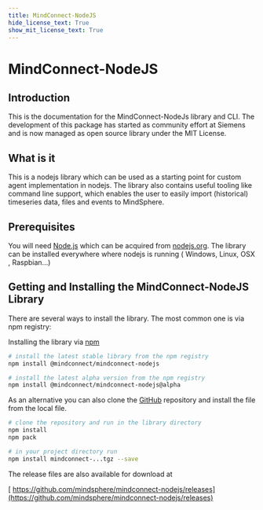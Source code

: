 ```yaml
---
title: MindConnect-NodeJS
hide_license_text: True
show_mit_license_text: True
---
```

# MindConnect-NodeJS 

## Introduction 

This is the documentation for the MindConnect-NodeJs library and CLI. The development of this package has started as community effort at Siemens and is now managed as open source library under the MIT License.

## What is it

This is a nodejs library which can be used as a starting point for custom agent implementation in nodejs. The library also contains useful tooling like command line support, which enables the user to easily import (historical) timeseries data, files and events to MindSphere. 

## Prerequisites

You will need [<i class="fab fa-node"></i> Node.js](https://nodejs.org) which can be acquired from [nodejs.org](https://nodejs.org/en/download/). The library can be installed everywhere where nodejs is running (<i class="fab fa-windows"></i> Windows,<i class="fab fa-linux"></i> Linux, <i class="fab fa-apple"></i>OSX , <i class="fab fa-raspberry-pi"></i> Raspbian...)

## Getting and Installing the MindConnect-NodeJS Library

There are several ways to install the library. The most common one is via npm registry:

Installing the library via [<i class="fab fa-npm"></i> npm](https://www.npmjs.com/package/@mindconnect/mindconnect-nodejs) 

```bash
# install the latest stable library from the npm registry
npm install @mindconnect/mindconnect-nodejs

# install the latest alpha version from the npm registry
npm install @mindconnect/mindconnect-nodejs@alpha
```

As an alternative you can also clone the [<i class="fab fa-github"></i> GitHub](https://github.com/mindsphere/mindconnect-nodejs) repository and  install the file from the local file.

```bash
# clone the repository and run in the library directory
npm install
npm pack

# in your project directory run
npm install mindconnect-...tgz --save

```

The release files are also available for download at 

[<i class="fab fa-github"></i> https://github.com/mindsphere/mindconnect-nodejs/releases](https://github.com/mindsphere/mindconnect-nodejs/releases)

